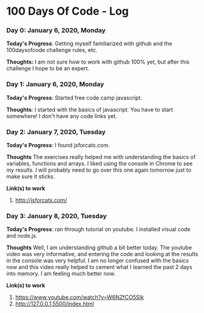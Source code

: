 # 100 Days Of Code - Log

### Day 0: January 6, 2020, Monday

**Today's Progress**: Getting myself familiarized with github and the 100daysofcode challenge rules, etc.

**Thoughts:** I am not sure how to work with github 100% yet, but after this challenge I hope to be an expert.

### Day 1: January 6, 2020, Monday

**Today's Progress**: Started free code camp javascript.

**Thoughts**: I started with the basics of javascript. You have to start somewhere! I don't have any code links yet.

### Day 2: January 7, 2020, Tuesday

**Today's Progress**: I found jsforcats.com.

**Thoughts**  The exercises really helped me with understanding the basics of variables, functions and arrays. I liked using the console in Chrome to see my results. I will probably need to go over this one again tomorrow just to make sure it sticks.

**Link(s) to work**
1. http://jsforcats.com/

### Day 3: January 8, 2020, Tuesday

**Today's Progress**: ran through tutorial on youtube. I installed visual code and node.js.

**Thoughts**  Well, I am understanding github a bit better today. The youtube video was very informative, and entering the code and looking at the results in the console was very helpful. I am no longer confused with the basics now and this video really helped to cement what I learned the past 2 days into memory. I am feeling much better now.

**Link(s) to work**
1. https://www.youtube.com/watch?v=W6NZfCO5SIk
2. http://127.0.0.1:5500/index.html

